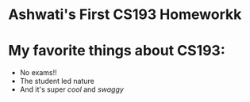 # Ashwati's First CS193 Homeworkk

# My favorite things about CS193:
- No exams!!
- The student led nature
- And it's super _cool_ and _swaggy_


